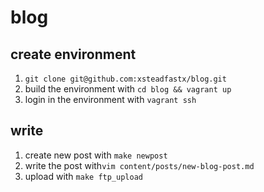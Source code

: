 blog
====

## create environment ##
1. `git clone git@github.com:xsteadfastx/blog.git`
2. build the environment with `cd blog && vagrant up`
3. login in the environment with `vagrant ssh`

## write ##
1. create new post with `make newpost`
2. write the post with`vim content/posts/new-blog-post.md`
3. upload with `make ftp_upload`
